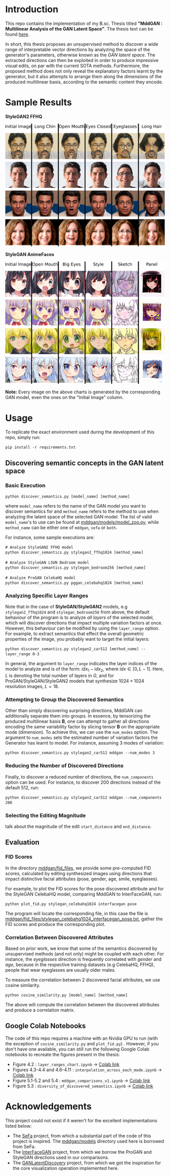# Introduction

This repo contains the implementation of my B.sc. Thesis titled
**"MddGAN : Multilinear Analysis of the GAN Latent Space"**. The thesis
text can be found [here](https://pergamos.lib.uoa.gr/uoa/dl/object/3059772).

In short, this thesis proposes an unsupervised method to discover a wide range
of interpretable vector directions by analyzing the space of the generator's
parameters, otherwise known as the _GAN latent space_. The extracted directions
can then be exploited in order to produce impressive visual edits, on par with
the current SOTA methods. Furthermore, the proposed method does not only reveal
the explanatory factors learnt by the generator, but it also attempts to arrange
them along the dimensions of the produced multilinear basis, according to the
semantic content they encode.


# Sample Results

**StyleGAN2 FFHQ**

![stylegan2_ffhq](images/stylegan2ffhq_chart.jpg)


**StyleGAN AnimeFaces**

![stylegan_animeface](images/stylegananime_chart.jpg)

**Note:** Every image on the above charts is generated by the corresponding GAN
model, even the ones on the "Initial Image" column.

# Usage
To replicate the exact environment used during the development of this repo,
simply run:
```
pip install -r requirements.txt
```

## Discovering semantic concepts in the GAN latent space
### Basic Execution
```
python discover_semantics.py [model_name] [method_name]
```
where `model_name` refers to the name of the GAN model you want to discover
semantics for and `method_name` refers to the method to use when analyzing
the latent space of the selected GAN model. The list of valid `model_name`'s
to use can be found at [mddgan/models/model_zoo.py](models/model_zoo.py),
while `method_name` can be either one of `mddgan`, `sefa` or `both`.

For instance, some sample executions are:

```
# Analyze StyleGAN2 FFHQ model
python discover_semantics.py stylegan2_ffhq1024 [method_name]

# Analyze StyleGAN LSUN Bedroom model
python discover_semantics.py stylegan_bedroom256 [method_name]

# Analyze ProGAN CelebaHQ model
python discover_semantics.py pggan_celebahq1024 [method_name]
```

### Analyzing Specific Layer Ranges
Note that in the case of **StyleGAN/StyleGAN2** models, e.g `stylegan2_ffhq1024` and
`stylegan_bedroom256` from above, the default behaviour of the program is to analyze
_all layers_ of the selected model, which will discover directions
that impact multiple variation factors at once. However, this behaviour can be modified by
using the `layer_range` option. For example, to extract semantics that effect the overall
geometric properties of the image, you probably want to target the initial layers:

```
python discover_semantics.py stylegan2_car512 [method_name] --layer_range 0-3
```
In general, the argument to `layer_range` indicates the layer indices of
the model to analyze and is of the form: $idx_{1} - idx_{2}$, where
$idx \in [0, L - 1]$. Here, $L$ is denoting the total number of layers in $G$,
and for ProGAN/StyleGAN/StyleGAN2 models that synthesize $1024 \times 1024$
resolution images, $L = 18$.

### Attempting to Group the Discovered Semantics
Other than simply discovering surprising directions, MddGAN can additionally
separate them into groups. In essence, by tensorizing the produced multilinear
basis $\mathcal{\mathbf{B}}$, one can attempt to gather all directions encoding
the same variability factor by slicing tensor $\mathcal{\mathbf{B}}$ on the
appropriate mode (dimension). To achieve this, we can use the `num_modes` option.
The argument to `num_modes` sets the estimated number of variation factors the
Generator has learnt to model. For instance, assuming 3 modes of variation:

```
python discover_semantics.py stylegan2_car512 mddgan --num_modes 3
```

### Reducing the Number of Discovered Directions
Finally, to discover a reduced number of directions, the `num_components`
option can be used. For instance, to discover 200 directions instead of
the default 512, run:

```
python discover_semantics.py stylegan2_car512 mddgan --num_components 200
```

### Selecting the Editing Magnitude
talk about the magnitude of the edit `start_distance` and `end_distance`.

## Evaluation
### FID Scores
In the directory [mddgan/fid_files](fid_files), we provide some pre-computed
FID scores, calculated by editing synthesized images using directions that
impact distinctive facial attributes (pose, gender, age, smile, eyeglasses).

For example, to plot the FID scores for the pose discovered attribute and for
the StyleGAN CelebaHQ model, comparing MddGAN to InterFaceGAN, run:

```
python plot_fid.py stylegan_celebahq1024 interfacegan pose
```

The program will locate the corresponding file, in this case the file is 
[mddgan/fid_files/stylegan_celebahq1024_interfacegan_pose.txt](fid_files/stylegan_celebahq1024_interfacegan_pose.txt),
gather the FID scores and produce the corresponding plot.

### Correlation Between Discovered Attributes 
Based on prior work, we know that some of the semantics discovered by
unsupervised methods (and not only) might be coupled with each other.
For instance, the _eyeglasses_ direction is frequently correlated with
_gender_ and _age_, because in the respective training datasets (e.g CelebaHQ,
FFHQ), people that wear eyeglasses are usually older males.

To measure the correlation between 2 discovered facial attributes, we use
cosine similarity.

```
python cosine_similarity.py [model_name] [method_name]
```

The above will compute the correlation between the discovered attributes and
produce a correlation matrix.


## Google Colab Notebooks
The code of this repo requires a machine with an Nvidia GPU to run (with the exception of `cosine_similarity.py`
and `plot_fid.py`) .
However, if you don't have one available, you can still run the following Google Colab notebooks to
recreate the figures present in the thesis:
* Figure 4.2 : `layer_ranges_chart.ipynb` -> [Colab link](https://colab.research.google.com/github/lazavgeridis/mddgan/blob/main/notebooks/layer_ranges_chart.ipynb)
* Figures 4.3-4.4 and 4.6-4.11 : `interpolation_across_each_mode.ipynb` -> [Colab link](https://colab.research.google.com/github/lazavgeridis/mddgan/blob/main/notebooks/interpolation_across_each_mode.ipynb)
* Figure 5.1-5.2 and 5.4 : `mddgan_comparisons_v1.ipynb` -> [Colab link](https://colab.research.google.com/github/lazavgeridis/mddgan/blob/main/notebooks/mddgan_comparisons_v1.ipynb)
* Figure 5.3 : `diversity_of_discovered_semantics.ipynb` -> [Colab link](https://colab.research.google.com/github/lazavgeridis/mddgan/blob/main/notebooks/diversity_of_discovered_semantics.ipynb)



# Acknowledgements
This project could not exist if it weren't for the excellent implementations
listed below:
* The [SeFa](https://github.com/genforce/sefa) project, from which a substantial
part of the code of this project is inspired. The [mddgan/models](models)
directory used here is borrowed from SeFa.
* The [InterFaceGAN](https://github.com/genforce/interfacegan) project, from
which we borrow the ProGAN and StyleGAN directions used in our comparisons.
* The [GANLatentDiscovery](https://github.com/anvoynov/GANLatentDiscovery)
project, from which we got the inspiration for the core visualization operation
implemented here.

